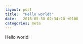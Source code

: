```yaml
---
layout: post
title:  "Hello world!"
date:   2016-05-30 02:34:20 +0100
categories: meta
---
```

Hello world!
